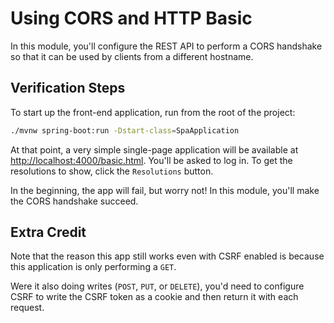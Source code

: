 # Using CORS and HTTP Basic

In this module, you'll configure the REST API to perform a CORS handshake so that it can be used by clients from a different hostname.

## Verification Steps

To start up the front-end application, run from the root of the project:

```bash
./mvnw spring-boot:run -Dstart-class=SpaApplication
```

At that point, a very simple single-page application will be available at [http://localhost:4000/basic.html](http://localhost:4000/basic.html). 
You'll be asked to log in.
To get the resolutions to show, click the `Resolutions` button.

In the beginning, the app will fail, but worry not! In this module, you'll make the CORS handshake succeed.

## Extra Credit

Note that the reason this app still works even with CSRF enabled is because this application is only performing a `GET`.

Were it also doing writes (`POST`, `PUT`, or `DELETE`), you'd need to configure CSRF to write the CSRF token as a cookie and then return it with each request.